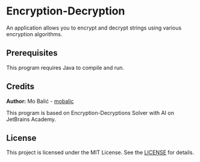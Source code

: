 # Encryption-Decryption

An application allows you to encrypt and decrypt strings using various encryption algorithms.


## Prerequisites

This program requires Java to compile and run.

## Credits

**Author:** Mo Balić - [mobalic](https://github.com/mobalic)

This program is based on Encryption-Decryptions Solver with AI on JetBrains Academy.

## License

This project is licensed under the MIT License. See the [LICENSE](https://github.com/mobalic/Encryption-Decryption/blob/main/LICENSE) for details.
